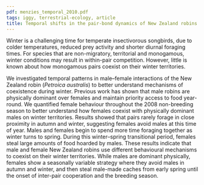 ```yaml
---
pdf: menzies_temporal_2010.pdf
tags: iggy, terrestrial-ecology, article
title: Temporal shifts in the pair-bond dynamics of New Zealand robins (<i>Petroica australis</i>)
---
```

Winter is a challenging time for temperate insectivorous songbirds, due to colder temperatures, reduced prey
activity and shorter diurnal foraging times. For species that are non-migratory, territorial and monogamous, winter conditions
may result in within-pair competition. However, little is known about how monogamous pairs coexist on their winter
territories.

We investigated temporal patterns in male–female interactions of the New Zealand robin (*Petroica australis*)
to better understand mechanisms of coexistence during winter. Previous work has shown that male robins are physically
dominant over females and maintain priority access to food year-round. We quantified female behaviour throughout the
2008 non-breeding season to better understand how females coexist with physically dominant males on winter territories.
Results showed that pairs rarely forage in close proximity in autumn and winter, suggesting females avoid males at this time
of year. Males and females begin to spend more time foraging together as winter turns to spring. During this winter–spring
transitional period, females steal large amounts of food hoarded by males. These results indicate that male and female
New Zealand robins use different behavioural mechanisms to coexist on their winter territories. While males are dominant
physically, females show a seasonally variable strategy where they avoid males in autumn and winter, and then steal male-made
caches from early spring until the onset of inter-pair cooperation and the breeding season.
